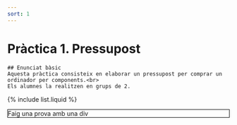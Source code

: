 ```yaml
---
sort: 1
---
```


# Pràctica 1. Pressupost

```note
## Enunciat bàsic
Aquesta pràctica consisteix en elaborar un pressupost per comprar un ordinador per components.<br>
Els alumnes la realitzen en grups de 2.
```

{% include list.liquid %}

<div style="border: black solid 1px;">
   Faig una prova amb una div
</div>
